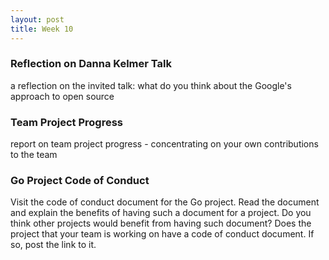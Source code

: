 ```yaml
---
layout: post
title: Week 10
---
```


### Reflection on Danna Kelmer Talk
a reflection on the invited talk: what do you think about the Google's approach to open source
### Team Project Progress
report on team project progress - concentrating on your own contributions to the team
### Go Project Code of Conduct
Visit the code of conduct document for the Go project. Read the document and explain the benefits of having such a document for a project. Do you think other projects would benefit from having such document? Does the project that your team is working on have a code of conduct document. If so, post the link to it.
